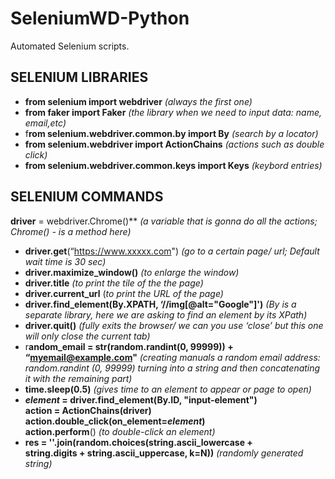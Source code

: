 # SeleniumWD-Python
Automated Selenium scripts.

## SELENIUM LIBRARIES 


- **from selenium import webdriver** *(always the first one)*
- **from faker import Faker** *(the library when we need to input data: name, email,etc)*
- f**rom selenium.webdriver.common.by import By** *(search by a locator)*
- **from selenium.webdriver import ActionChains** *(actions such as double click)*
- **from selenium.webdriver.common.keys import Keys** *(keybord entries)*

## **SELENIUM COMMANDS**

**driver** = webdriver.Chrome()** *(a variable that is gonna do all the actions; Chrome() - is a method here)*
- **driver.get**(“https://www.xxxxx.com") *(go to a certain page/ url; Default wait time is 30 sec)*
- **driver.maximize_window()** *(to enlarge the window)*
- **driver.title** *(to print the tile of the the page)*
- **driver.current_url** (*to print the URL of the page)*
- **driver.find_element(By.XPATH, ‘//img[@alt="Google"]')** *(By is a separate library, here we are asking to find an element by its XPath)*
- **driver.quit()** *(fully exits the browser/ we can you use ‘close’ but this one will only close the current tab)*
- r**andom_email = str(random.randint(0, 99999)) + “myemail@example.com"** *(creating manuals a random email address: random.randint (0, 99999) turning into a string and then concatenating it with the remaining part)*
- **time.sleep(0.5)** *(gives time to an element to appear or page to open)*
- ***element* = driver.find_element(By.ID, "input-element")  
action = ActionChains(driver)  
action.double_click(on_element=*element*)  
action.perform**() *(to double-click an element)*
- **res = ''.join(random.choices(string.ascii_lowercase +  
string.digits + string.ascii_uppercase, k=N))** *(randomly generated string)*
